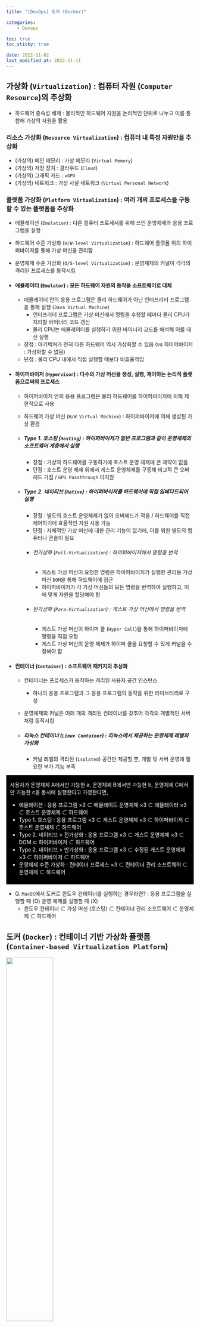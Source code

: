 ```yaml
---
title: "[DevOps] 도커 (Docker)"

categories:
    - Devops

toc: true
toc_sticky: true

date: 2022-11-02
last_modified_at: 2022-11-11
---
```


## 가상화 (```Virtualization```) : 컴퓨터 자원 (```Computer Resource```)의 추상화

- 하드웨어 종속성 배제 : 물리적인 하드웨어 자원을 논리적인 단위로 나누고 이를 통합해 가상의 자원을 활용

### 리소스 가상화 (```Resource Virtualization```) : 컴퓨터 내 특정 자원만을 추상화
- (가상의) 메인 메모리 : 가상 메모리 (```Virtual Memory```)
- (가상의) 저장 장치 : 클라우드 (```Cloud```)
- (가상의) 그래픽 카드 : ```vGPU```
- (가상의) 네트워크 : 가상 사설 네트워크 (```Virtual Personal Network```)

### 플랫폼 가상화 (```Platform Virtualization```) : 여러 개의 프로세스을 구동할 수 있는 플랫폼을 추상화
- 에뮬레이션 (```Emulation```) : 다른 컴퓨터 프로세서를 위해 쓰인 운영체제와 응용 프로그램을 실행
- 하드웨어 수준 가상화 (```H/W-level Virtualization```) : 하드웨어 플랫폼 위의 하이퍼바이저를 통해 가상 머신을 관리함
- 운영체제 수준 가상화 (```O/S-level Virtualization```) : 운영체제의 커널이 각각의 격리된 프로세스를 동작시킴

- #### 에뮬레이터 (```Emulator```) : 모든 하드웨어 자원의 동작을 소프트웨어로 대체
  - 애뮬레이터 안의 응용 프로그램은 물리 하드웨어가 아닌 인터프리터 프로그램을 통해 실행 (```Java Virtual Machine```)
    - 인터프리터 프로그램은 가상 머신에서 명령을 수행할 때마다 물리 CPU가 처리할 바이너리 코드 갱신
    - 물리 CPU는 에뮬레이터를 실행하기 위한 바이너리 코드를 해석해 이를 대신 실행
  - 장점 : 아키텍쳐가 전혀 다른 하드웨어 역시 가상화할 수 있음 (vs 하이퍼바이저 : 가상화할 수 없음)
  - 단점 : 물리 CPU 내에서 직접 실행할 때보다 비효율적임

- #### 하이퍼바이저 (```Hypervisor```) : 다수의 가상 머신을 생성, 실행, 제어하는 논리적 플랫폼으로써의 프로세스
  - 하이퍼바이저 안의 응용 프로그램은 물리 하드웨어를 하이퍼바이저에 의해 제한적으로 사용
  - 하드웨어 가상 머신 (```H/W Virtual Machine```) : 하이퍼바이저에 의해 생성된 가상 환경

  - ##### Type 1. 호스팅 (```Hosting```) : 하이퍼바이저가 일반 프로그램과 같이 운영체제의 소프트웨어 계층에서 실행
    - 장점 : 가상의 하드웨어를 구동하기에 호스트 운영 체제에 큰 제약이 없음
    - 단점 : 호스트 운영 체제 위에서 게스트 운영체제를 구동해 비교적 큰 오버헤드 가짐 / ```GPU Passthrough``` 미지원

  - ##### Type 2. 네이티브 (```Native```) : 하이퍼바이저를 하드웨어에 직접 임베디드되어 실행
    - 장점 : 별도의 호스트 운영체제가 없어 오버헤드가 적음 / 하드웨어를 직접 제어하기에 효율적인 자원 사용 가능
    - 단점 : 자체적인 가상 머신에 대한 관리 기능이 없기에, 이를 위한 별도의 컴퓨터나 콘솔이 필요
    - ###### 전가상화 (```Full-Virtualization```) : 하이퍼바이저에서 명령을 번역
      - 게스트 가상 머신이 요청한 명령은 하이퍼바이저가 실행한 관리용 가상 머신 ```DOM```을 통해 하드웨어에 접근
      - 하이퍼바이저가 각 가상 머신들의 모든 명령을 번역하여 실행하고, 이에 맞게 자원을 할당해야 함
    - ###### 반가상화 (```Para-Virtualization```) : 게스트 가상 머신에서 명령을 번역
      - 게스트 가상 머신이 하이퍼 콜 (```Hyper Call```)을 통해 하이퍼바이저에 명령을 직접 요청
      - 게스트 가상 머신의 운영 체제가 하이퍼 콜을 요청할 수 있게 커널을 수정해야 함

- #### 컨테이너 (```Container```) : 소프트웨어 패키지의 추상화
  - 컨테이너는 프로세스가 동작하는 격리된 사용자 공간 인스턴스
    - 하나의 응용 프로그램과 그 응용 프로그램의 동작을 위한 라이브러리로 구성
  - 운영체제의 커널은 여러 개의 격리된 컨테이너를 갖추어 각각의 개별적인 서버처럼 동작시킴

  - ##### 리눅스 컨테이너 (```Linux Container```) : 리눅스에서 제공하는 운영체제 레벨의 가상화
    - 커널 레벨의 격리된 (```isolated```) 공간만 제공할 뿐, 개발 및 서버 운영에 필요한 부가 기능 부족

<div style="color: white; padding: 3% 2% 2% 2%; background-color: black;">
사용자가 운영체제 A에서만 가능한 a, 운영체제 B에서만 가능한 b, 운영체제 C에서만 가능한 c을 동시에 실행한다고 가정한다면,
<ul>
  <li>에뮬레이션 : 응용 프로그램 ×3 ⊂ 에뮬레이트 운영체제 ×3 ⊂ 에뮬레이터 ×3 ⊂ 호스트 운영체제 ⊂ 하드웨어</li>
  <li>Type 1. 호스팅 : 응용 프로그램 ×3 ⊂ 게스트 운영체제 ×3 ⊂ 하이퍼바이저 ⊂ 호스트 운영체제 ⊂ 하드웨어</li>
  <li>Type 2. 네이티브 > 전가상화 : 응용 프로그램 ×3 ⊂ 게스트 운영체제 ×3 ⊂ DOM ⊂ 하이퍼바이저 ⊂ 하드웨어</li>
  <li>Type 2. 네이티브 > 반가상화 : 응용 프로그램 ×3 ⊂ 수정된 게스트 운영체제 ×3 ⊂ 하이퍼바이저 ⊂ 하드웨어</li>
  <li>운영체제 수준 가상화 : 컨테이너 프로세스 ×3 ⊂ 컨테이너 관리 소프트웨어 ⊂ 운영체제 ⊂ 하드웨어 </li>
</ul>
</div>

- Q. ```MacOS```에서 도커로 윈도우 컨테이너를 실행하는 경우라면? : 응용 프로그램을 실행할 때 (O) 운영 체제를 실행할 때 (X)
  - 윈도우 컨테이너 ⊂ 가상 머신 (호스팅) ⊂ 컨테이너 관리 소프트웨어 ⊂ 운영체제 ⊂ 하드웨어

## 도커 (```Docker```) : 컨테이너 기반 가상화 플랫폼 (```Container-based Virtualization Platform```)

<img src="https://pyrasis.com/assets/images/Docker-HOWTO/docker-containerized-appliction-blue-border_2.png.webp" width="50%">

- <a href="https://www.docker.com">공식 홈페이지</a>에서 ```.dmg``` 파일을 다운로드 후 설치
- 터미널 창에 다음 명령어를 입력해 도커가 정상적으로 설치되었는지 확인

```
docker version // 현재 도커의 버전 확인

Client:
 Cloud integration: ~
 Version:           ~
 API version:       ~
 Go version:        ~

Server: ~
 Engine:
  Version:          ~
  API version:      ~
  Go version:       ~
```
> Q. 클라이언트와 서버의 버전 정보가 따로 구성되어 있는 이유?
> - 도커가 클라이언트와 서버의 역할을 각각 수행할 수 있음
>   - 리눅스 터미널에 도커 명령어를 입력하면 도커 클라이언트가 도커 서버로 명령을 전송하고 이를 터미널에 출력

### Q. 도커를 쓰는 이유? : 비교적 효율적인 가상화 방식 + 통일된 개발 환경 + 배포의 동시성
1. ```Virtualization``` : 응용 프로그램 실행 시 운영체제 수준 가상화 방식이 성능 손실이 더 적고 빠르게 동작한다.
2. ```Development``` : 운영체제에 상관없이 같은 환경에서 개발할 수 있게 해준다.
3. ```Deployment``` : 서비스 환경과 응용 프로그램을 같이 배포할 수 있게 한다.

### 도커 파일 (```Dockerfile```) : 서버 운영 기록을 코드화해 저장한 파일 -> 해당 시점의 도커 이미지 빌드

> 눈송이 서버 (```Snowflakes Server```) : 각각의 서버마다 운영 기록이 다르기에 서로 모양이 다른 서버들이 공존하는 상황
> - 서버 간의 운영체제, 컴파일러, 설치된 패키지 등의 차이로 발생하는 문제 개선을 위해 서버 운영 기록 저장

- ```DSL``` (```Domain-Specific Language```) : 도커 파일을 작성할 때 쓰는 언어 (도커 이미지의 생성 과정 표현)


### Q. 도커 파일을 쓰는 이유? : 테스트 주도 개발의 순환에 부합한다.
- 테스트 주도 개발 (```Test Driven Development```) : 선 테스트 후 개발 사이클을 반복하는 개발 방법론

<div style="color: white; padding: 2% 1% 1% 1%; background-color: black;">
<ol>
  <li>테스트를 작성한다. : 도커 파일을 만든다.</li>
  <li>테스트에 실패하고 코드를 수정한다. : 도커 이미지의 빌드에 실패하고 도커 파일을 수정한다.</li>
  <li>테스트에 성공한다면, 중복된 코드 등을 리펙터링한다. : 도커 이미지의 빌드에 성공한다면, 도커 파일의 내용을 리펙터링하다.</li>
  <li>처음으로 되돌아간다.</li>
</ol>
</div>

### 도커 이미지 (```Docker Image```) : 컨테이너의 실행에 필요한 모든 파일과 설정값 정보을 포함
- 상태값을 가지지 않음 (변하지 않는 값들을 저장) <-> 컨테이너 : 이미지가 실행된 살태 (변하는 값들을 저장)
- 이미지 레이어 : 도커 이미지는 여러 개의 읽기 전용 (```Read-Only```) 레이어로 구성되고, 파일 추가/생성 시 새로운 레이어를 생성
  - 유니온 파일 시스템 (```Union File Systems```)읕 통해 여러 개의 레이어를 하나의 파일 시스템으로 활용
- 컨테이너 레이어 : 컨테이너가 실행되면 이미지 레이어 위에 읽기/쓰기 (```Read-Write```) 레이어를 추가
  - 컨테이너를 실행하면서 생성되거나 변경된 내용을 저장
- 이미지 경로 : ```URL``` 방식으로 관리 -> 뒤에 태그 (```/tag```)를 붙임
- <a href="https://hub.docker.com"> 도커 허브</a> (```Docker Hub```) : 도커 이미지를 서버에 무료로 공개하고 관리

### Q. 도커 이미지를 쓰는 이유? : 도커 이미지와 도커 컨테이너들을 클래스나 인스턴스처럼 활용한다.
- 도커는 해시 값 (= 컨테이너 ID)과 임의의 이름 (= 컨테이너 이름)를 통해 컨테이너를 구분하고 이들을 환경변수로 관리

<div style="color: white; padding: 3% 2% 2% 2%; background-color: black;">
운영자가 지금까지 운영한 서버를 도커 이미지로 배포하고 도커 컨테이너에 설치한다면,
<ul>
  <li>도커 파일 : 지금까지 서버를 운영한 기록</li>
  <li>도커 이미지 (도커 파일 + 실행 시점) : 지금부터 설치된 서버가 가질 초기값</li>
  <li>도커 컨테이너 (도커 파일 + 환경 변수) : 지금부터 설치된 서버가 운영될 장소</li>
</ul>
</div>
- 도커 안에서는 서버 역시 하나의 소프트웨어처럼 사용할 수 있고, 생성할 수 있는 컨테이너의 개수에도 제한이 없다. 

## 도커 명령어 (```Docker Command```) : ```docker <command>``` 형식으로 구성
- 리눅스 터미널에 도커 명령어를 입력하면 도커 서버에서 이에 해당되는 작업 수행
- 항상 ```root``` 권한으로 실행되기에 ```$ sudo```를 앞에 붙어야 함

```
sudo usermod -aG docker $USER # 현재 사용자를 docker 그룹에 추가
```


<div style="text-align: center;">
    <table>
        <thead>
            <tr>
                <td>docker 명령어</td>
                <td>명령어 형식</td>
                <td>명령어 설명</td>
            </tr>
        </thead>
        <tbody>
            <tr>
                <td>docker search</td>
                <td>$ docker search [이미지]</td>
                <td>도커 허브에서 이미지 검색</td>
            </tr>
            <tr>
                <td>docker pull</td>
                <td>$ docker pull [사용자명/] 이미지 [:태그]</td>
                <td>도커 허브에서 이미지 다운로드<br>사용자명을 지정해 도커 허브에서 해당 사용자가 올린 이미지을 다운로드<br>태그로 버전을 지정해 다운로드 (latest : 최신 버전)</td>
            </tr>
            <tr>
                <td>docker images</td>
                <td>$ docker images</td>
                <td>사용 가능한 모든 이미지 목록 확인</td>
            </tr>
            <tr>
                <td>docker rmi</td>
                <td>$ docker rmi 이미지 [:태그]</td>
                <td>다운로드한 이미지 삭제<br>태그로 버전을 지정해 다운로드 (latest : 최신 버전)</td>
            </tr>
            <tr>
                <td>docker run</td>
                <td>$ docker run [옵션] [실행할 이미지]</td>
                <td>이미지를 컨테이너로 생성한 뒤 컨테이너 실행<br>입력받은 이미지가 현재 없다면, 해당 이미지를 도커 허브에서 다운로드<br>실행할 파일을 지정해 직접 실행 가능 (여기서 빠져나오면 컨테이너가 정지)<br><div style="text-align: center; font-size: 120%; padding: 2% 0% 0% 0%">
    <table>
        <thead>
            <tr>
                <td>docker run 옵션</td>
                <td>옵션 설명</td>
            </tr>
        </thead>
        <tbody>
            <tr>
                <td>-d</td>
                <td>백그라운드 모드 (detached mode)</td>
            </tr>
            <tr>
                <td>-p [호스트 포트:컨테이너 포트]</td>
                <td>호스트와 컨테이너의 포트를 연결 (port forwarding)<br>http://호스트 IP:호스트 포트로 컨테이너의 포트 접속</td>
            </tr>
            <tr>
                <td>-v [호스트의 디렉터리]</td>
                <td>호스트의 디렉터리를 컨테이너의 디렉터리에 연결 (mount)</td>
            </tr>
            <tr>
                <td>-e [환경변수]</td>
                <td>컨테이너 내에서 사용할 환경변수 설정 (environment variable)</td>
            </tr>
            <tr>
                <td>--name [컨테이너 이름]</td>
                <td>컨테이너 이름 설정 (container name)</td>
            </tr>
            <tr>
                <td>-rm</td>
                <td>프로세스 종료 시 컨테이너 자동으로 제거 (remove container)</td>
            </tr>
            <tr>
                <td>-link [컨테이너 이름:주소]</td>
                <td>컨테이너와 컨테이너 연결 (link container)<br>[주소:포트번호]로 컨테이너에 접속</td>
            </tr>
            <tr>
                <td>-it</td>
                <td>리눅스 터미널 입력을 위한 옵션 (interactive / Pseudo-tty)</td>
            </tr>
         </tbody>
    </table>
</div></td>
            </tr>
            <tr>
              <td>docker ps</td>
              <td>$ docker ps [옵션]</td>
              <td>실행중인 모든 컨테이너 목록 확인<br>-a 옵션으로 정지된 컨테이너까지 모두 검색</td>
            </tr>
            <tr>
              <td>docker start</td>
              <td>$ docker start [컨테이너 이름 | 컨테이너 ID]</td>
              <td>정지된 컨테이너 재시작</td>
            </tr>
            <tr>
              <td>docker stop</td>
              <td>$ docker exec [컨테이너 이름 | 컨테이너 ID]</td>
              <td>실행 중인 컨테이너 정지</td>
            </tr>
            <tr>
              <td>docker attach</td>
              <td>$ docker attach [컨테이너 이름 | 컨테이너 ID]</td>
              <td>실행 중인 컨테이너에 접속</td>
            </tr>
            <tr>
              <td>docker exec</td>
              <td>$ docker exec [컨테이너 이름 | 컨테이너 ID]<br>[명령] [매개 변수]</td>
              <td>컨테이너 외부에서 컨테이너 내의 명령 실행</td>
            </tr>
            <tr>
              <td>docker diff</td>
              <td>$ docker diff [컨테이너 이름 | 컨테이너 ID]</td>
              <td>컨테이너가 실행되면서 변경된 파일 목록 확인<br>A : 추가된 파일<br>C : 변경된 파일<br>D : 삭제된 파일</td>
            </tr>
            <tr>
              <td>docker cp</td>
              <td>$ docker cp [컨테이너 이름 | 컨테이너 ID]<br>[:컨테이너 경로] [호스트 경로]</td>
              <td>컨테이너의 파일을 호스트의 디렉토리로 복사</td>
            </tr>
            <tr>
              <td>docker attach</td>
              <td>$ docker attach [컨테이너 이름 | 컨테이너 ID]</td>
              <td>실행 중인 컨테이너에 접속</td>
            </tr>
            <tr>
              <td>docker rm</td>
              <td>$ docker exec [컨테이너 이름 | 컨테이너 ID]</td>
              <td>생성된 컨테이너 삭제</td>
            </tr>
            <tr>
              <td>docker commit</td>
              <td>$ docker commit [옵션] [컨테이너 이름 | 컨테이너 ID]<br>[이미지 이름] [:태그]</td>
              <td>컨테이너를 이미지 파일로 생성</td>
            </tr>
            <tr>
              <td>docker build</td>
              <td>$ docker build [옵션] [도커 파일 경로]<br>[--tag 이미지 이름 : 이미지 태그] </td>
              <td>도커 파일에 설정된 내용대로 도커 이미지 생성<br>--tag 뒤에 이미지 이름와 이미지 태그를 설정할 수 있음</td>
            </tr>
            <tr>
              <td>docker history</td>
              <td>$ docker history [이미지 이름 | 이미지 ID] [:태그]</td>
              <td>도커 파일에 설정된 내용대로 이미지 히스토리 생성</td>
            </tr>
            <tr>
              <td>docker inspect</td>
              <td>$ docker inspect<br>[이미지나 컨테이너 이름 | 이미지나 컨테이너 ID]</td>
              <td>이미지나 컨테이너의 세부 정보 출력</td>
            </tr>
         </tbody>
    </table>
</div>